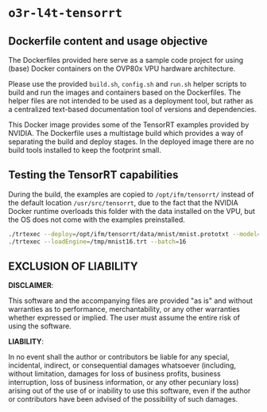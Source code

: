 # `o3r-l4t-tensorrt`

## Dockerfile content and usage objective

The Dockerfiles provided here serve as a sample code project for using (base) Docker containers on the OVP80x VPU hardware architecture.

Please use the provided `build.sh`, `config.sh` and `run.sh` helper scripts to build and run the images and containers based on the Dockerfiles.
The helper files are not intended to be used as a deployment tool, but rather as a centralized text-based documentation tool of versions and dependencies.

This Docker image provides some of the TensorRT examples provided by NVIDIA. The Dockerfile uses a multistage build which provides a way of separating the build and deploy stages. In the deployed image there are no build tools installed to keep the footprint small.

## Testing the TensorRT capabilities

During the build, the examples are copied to `/opt/ifm/tensorrt/` instead of the default location `/usr/src/tensorrt`, due to the fact that the NVIDIA Docker runtime overloads this folder with the data installed on the VPU, but the OS does not come with the examples preinstalled.

```bash
./trtexec --deploy=/opt/ifm/tensorrt/data/mnist/mnist.prototxt --model=/opt/ifm/tensorrt/data/mnist/mnist.caffemodel --output=prob --batch=16 --saveEngine=/tmp/mnist16.trt
./trtexec --loadEngine=/tmp/mnist16.trt --batch=16
```

## EXCLUSION OF LIABILITY

**DISCLAIMER**:

This software and the accompanying files are provided "as is" and without warranties as to performance, merchantability, or any other warranties whether expressed or implied. The user must assume the entire risk of using the software.

**LIABILITY**:

In no event shall the author or contributors be liable for any special, incidental, indirect, or consequential damages whatsoever (including, without limitation, damages for loss of business profits, business interruption, loss of business information, or any other pecuniary loss) arising out of the use of or inability to use this software, even if the author or contributors have been advised of the possibility of such damages.
